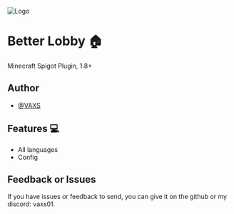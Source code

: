 ![Logo](https://www.spigotmc.org/data/resource_icons/113/113592.jpg?1700274493)
# Better Lobby 🏠

Minecraft Spigot Plugin, 1.8+

## Author

- [@VAXS](https://www.github.com/vaxs02)


## Features 💻

- All languages
- Config
## Feedback or Issues

If you have issues or feedback to send, you can give it on the github or my discord: vaxs01.
